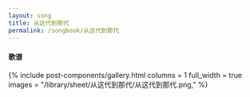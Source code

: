```yaml
---
layout: song
title: 从这代到那代
permalink: /songbook/从这代到那代
---
```


#### 歌谱

{% include post-components/gallery.html
    columns = 1
    full_width = true
    images = "/library/sheet/从这代到那代/从这代到那代.png,"
%}
